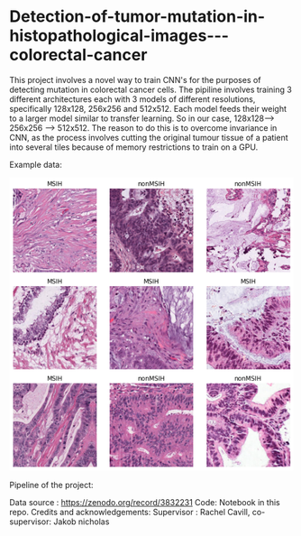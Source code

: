 # Detection-of-tumor-mutation-in-histopathological-images---colorectal-cancer

This project involves a novel way to train CNN's for the purposes of detecting mutation in colorectal cancer cells. The pipiline involves training 3 different architectures each with 3 models of different resolutions, specifically 128x128, 256x256 and 512x512. Each model feeds their weight to a larger model similar to transfer learning. So in our case, 128x128--> 256x256 --> 512x512. The reason to do this is to overcome invariance in CNN, as the process involves cutting the original tumour tissue of a patient into several tiles because of memory restrictions to train on a GPU.


Example data:

![Screenshot](data.png)


Pipeline of the project:





Data source : https://zenodo.org/record/3832231
Code: Notebook in this repo.
Credits and acknowledgements: Supervisor : Rachel Cavill, co-supervisor: Jakob nicholas
